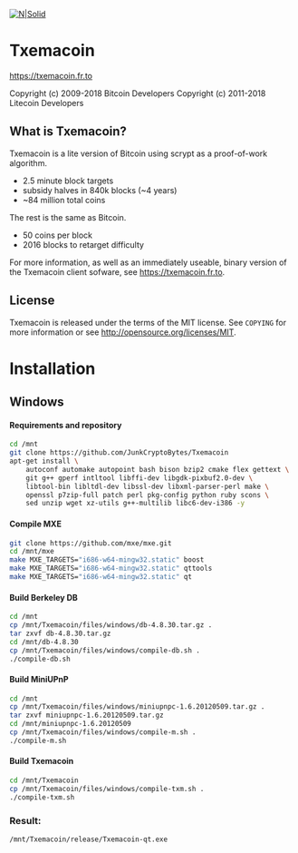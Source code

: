 [![N|Solid](https://txemacoin.fr.to/txm_logo_m.png)](https://txemacoin.fr.to)
# Txemacoin 
https://txemacoin.fr.to

Copyright (c) 2009-2018 Bitcoin Developers
Copyright (c) 2011-2018 Litecoin Developers

What is Txemacoin?
----------------

Txemacoin is a lite version of Bitcoin using scrypt as a proof-of-work algorithm.
 - 2.5 minute block targets
 - subsidy halves in 840k blocks (~4 years)
 - ~84 million total coins

The rest is the same as Bitcoin.
 - 50 coins per block
 - 2016 blocks to retarget difficulty

For more information, as well as an immediately useable, binary version of
the Txemacoin client sofware, see https://txemacoin.fr.to.

License
-------

Txemacoin is released under the terms of the MIT license. See `COPYING` for more
information or see http://opensource.org/licenses/MIT.

# Installation
## Windows
#### Requirements and repository
```sh
cd /mnt
git clone https://github.com/JunkCryptoBytes/Txemacoin
apt-get install \
    autoconf automake autopoint bash bison bzip2 cmake flex gettext \
    git g++ gperf intltool libffi-dev libgdk-pixbuf2.0-dev \
    libtool-bin libltdl-dev libssl-dev libxml-parser-perl make \
    openssl p7zip-full patch perl pkg-config python ruby scons \
    sed unzip wget xz-utils g++-multilib libc6-dev-i386 -y
```
#### Compile MXE
```sh
git clone https://github.com/mxe/mxe.git
cd /mnt/mxe
make MXE_TARGETS="i686-w64-mingw32.static" boost
make MXE_TARGETS="i686-w64-mingw32.static" qttools
make MXE_TARGETS="i686-w64-mingw32.static" qt
```
#### Build Berkeley DB
```sh
cd /mnt
cp /mnt/Txemacoin/files/windows/db-4.8.30.tar.gz .
tar zxvf db-4.8.30.tar.gz
cd /mnt/db-4.8.30
cp /mnt/Txemacoin/files/windows/compile-db.sh .
./compile-db.sh
```
#### Build MiniUPnP
```sh
cd /mnt
cp /mnt/Txemacoin/files/windows/miniupnpc-1.6.20120509.tar.gz .
tar zxvf miniupnpc-1.6.20120509.tar.gz
cd /mnt/miniupnpc-1.6.20120509
cp /mnt/Txemacoin/files/windows/compile-m.sh .
./compile-m.sh
```
#### Build Txemacoin
```sh
cd /mnt/Txemacoin
cp /mnt/Txemacoin/files/windows/compile-txm.sh .
./compile-txm.sh
```
### Result:
```sh
/mnt/Txemacoin/release/Txemacoin-qt.exe
```

